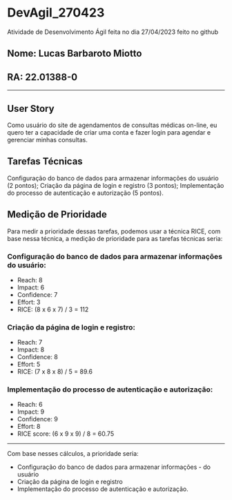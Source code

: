 # DevAgil_270423
Atividade de Desenvolvimento Ágil feita no dia 27/04/2023 feito no github

## Nome: Lucas Barbaroto Miotto
## RA: 22.01388-0

***

## User Story
Como usuário do site de agendamentos de consultas médicas on-line, eu quero ter a capacidade de criar uma conta e fazer login para agendar e gerenciar minhas consultas.

## Tarefas Técnicas
Configuração do banco de dados para armazenar informações do usuário (2 pontos);
Criação da página de login e registro (3 pontos);
Implementação do processo de autenticação e autorização (5 pontos).

## Medição de Prioridade
Para medir a prioridade dessas tarefas, podemos usar a técnica RICE, com base nessa técnica, a medição de prioridade para as tarefas técnicas seria:

### Configuração do banco de dados para armazenar informações do usuário:
- Reach: 8
- Impact: 6
- Confidence: 7
- Effort: 3
- RICE: (8 x 6 x 7) / 3 = 112

### Criação da página de login e registro:
- Reach: 7
- Impact: 8
- Confidence: 8
- Effort: 5
- RICE: (7 x 8 x 8) / 5 = 89.6

### Implementação do processo de autenticação e autorização:
- Reach: 6
- Impact: 9
- Confidence: 9
- Effort: 8
- RICE score: (6 x 9 x 9) / 8 = 60.75

***

Com base nesses cálculos, a prioridade seria:

- Configuração do banco de dados para armazenar informações - do usuário
- Criação da página de login e registro
- Implementação do processo de autenticação e autorização.
